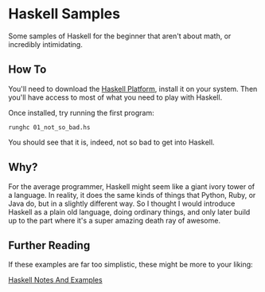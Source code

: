 # Haskell Samples

Some samples of Haskell for the beginner that aren't about math, or incredibly
intimidating.

## How To

You'll need to download the [Haskell
Platform](http://hackage.haskell.org/platform/), install it on your system. Then
you'll have access to most of what you need to play with Haskell.

Once installed, try running the first program:

    runghc 01_not_so_bad.hs

You should see that it is, indeed, not so bad to get into Haskell.

## Why?

For the average programmer, Haskell might seem like a giant ivory tower of a
language. In reality, it does the same kinds of things that Python, Ruby, or
Java do, but in a slightly different way. So I thought I would introduce Haskell
as a plain old language, doing ordinary things, and only later build up to the
part where it's a super amazing death ray of awesome.

## Further Reading

If these examples are far too simplistic, these might be more to your liking:

[Haskell Notes And Examples](http://www.vex.net/~trebla/haskell/index.xhtml)
